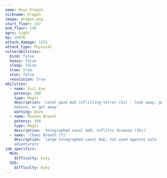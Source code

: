 ```yaml
---
name: Onyx Dragon
nickname: Dragon
image: dragon.png
start_floor: 147
end_floor: 149
agro: Sight
hp: 18926
attack_damage: 1201
attack_type: Physical
vulnerabilities:
  bind: false
  heavy: false
  sleep: false
  slow: true
  stun: false
  resolution: true
abilities:
  - name: Evil Eye
    potency: 300
    type: Magic
    description: 'conal gaze AoE inflicting terror (5s) - look away, get
    behind, or get away'
    warning: gaze
  - name: Miasma Breath
    potency: 300
    type: Magic
    description: 'telegraphed conal AoE; inflicts disease (15s)'
  - name: 'Chaos Breath (?)'
    description: 'large telegraphed conal AoE; not used against solo
    adventurers'
job_specifics:
  MCH:
    difficulty: Easy
  SGE:
    difficulty: Easy
---
```

